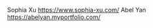 <name> <portfolio link>
  Sophia Xu <https://www.sophia-xu.com/>
  Abel Yan <https://abelyan.myportfolio.com/>
